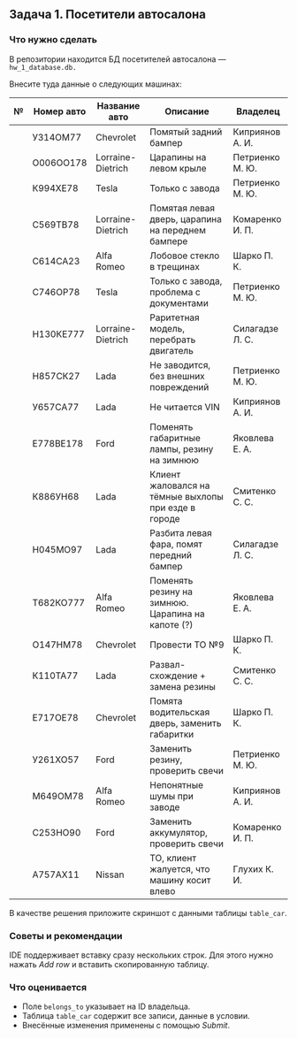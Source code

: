 ## Задача 1. Посетители автосалона
### Что нужно сделать

В репозитории находится БД посетителей автосалона — `hw_1_database.db.`

Внесите туда данные о следующих машинах:

| № | Номер авто | Название авто     | Описание                                              | Владелец         |
|-|------------|-------------------|-------------------------------------------------------|------------------|
| | У314ОМ77   | Chevrolet         | Помятый задний бампер                                 | Киприянов А. И.  |
| | О006ОО178  | Lorraine-Dietrich | Царапины на левом крыле                               | Петриенко М. Ю.  |
| | К994ХЕ78   | Tesla             | Только с завода                                       | Петриенко М. Ю.  |
| | С569ТВ78   | Lorraine-Dietrich | Помятая левая дверь, царапина на переднем бампере     | Комаренко И. П.  |
| | С614СА23   | Alfa Romeo        | Лобовое стекло в трещинах                             | Шарко П. К.      |
| | С746ОР78   | Tesla             | Только с завода, проблема с документами               | Петриенко М. Ю.  |
| | Н130КЕ777  | Lorraine-Dietrich | Раритетная модель, перебрать двигатель                | Силагадзе Л. С.  |
| | Н857СК27   | Lada              | Не заводится, без внешних повреждений                 | Петриенко М. Ю.  |
| | У657СА77   | Lada              | Не читается VIN                                       | Киприянов А. И.  |
| | Е778ВЕ178  | Ford              | Поменять габаритные лампы, резину на зимнюю           | Яковлева Е. А.   |
| | К886УН68   | Lada              | Клиент жаловался на тёмные выхлопы при езде в городе  | Смитенко С. С.   |
| | Н045МО97   | Lada              | Разбита левая фара, помят передний бампер             | Силагадзе Л. С.  |
| | Т682КО777  | Alfa Romeo        | Поменять резину на зимнюю. Царапина на капоте (?)     | Яковлева Е. А.   |
| | О147НМ78   | Chevrolet         | Провести ТО №9                                        | Шарко П. К.      |
| | К110ТА77   | Lada              | Развал-схождение + замена резины                      | Смитенко С. С.   |
| | Е717ОЕ78   | Chevrolet         | Помята водительская дверь, заменить габаритки         | Шарко П. К.      |
| | У261ХО57   | Ford              | Заменить резину, проверить свечи                      | Петриенко М. Ю.  |
|  | М649ОМ78   | Alfa Romeo        | Непонятные шумы при заводе                            | Киприянов А. И.  |
|  | С253НО90   | Ford              | Заменить аккумулятор, проверить свечи                 | Комаренко И. П.  |
|  | А757АХ11   | Nissan            | ТО, клиент жалуется, что машину косит влево           | Глухих К. И.     |

В качестве решения приложите скриншот с данными таблицы `table_car`.

### Советы и рекомендации
IDE поддерживает вставку сразу нескольких строк. Для этого нужно нажать _Add row_ и 
вставить скопированную таблицу.
### Что оценивается
* Поле `belongs_to` указывает на ID владельца.
* Таблица `table_car` содержит все записи, данные в условии.
* Внесённые изменения применены с помощью *Submit*.
